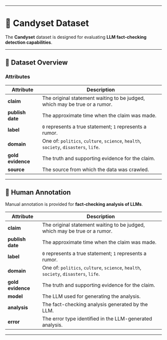

---

# 🍬 Candyset Dataset

The **Candyset** dataset is designed for evaluating **LLM fact-checking detection capabilities**.

---

## 📘 Dataset Overview

### Attributes

| Attribute         | Description                                                                         |
| ----------------- | ----------------------------------------------------------------------------------- |
| **claim**         | The original statement waiting to be judged, which may be true or a rumor.          |
| **publish date**  | The approximate time when the claim was made.                                       |
| **label**         | `0` represents a true statement; `1` represents a rumor.                            |
| **domain**        | One of: `politics`, `culture`, `science`, `health`, `society`, `disasters`, `life`. |
| **gold evidence** | The truth and supporting evidence for the claim.                                    |
| **source**        | The source from which the data was crawled.                                         |

---

## 🧠 Human Annotation

Manual annotation is provided for **fact-checking analysis of LLMs**.

| Attribute         | Description                                                                         |
| ----------------- | ----------------------------------------------------------------------------------- |
| **claim**         | The original statement waiting to be judged, which may be true or a rumor.          |
| **publish date**  | The approximate time when the claim was made.                                       |
| **label**         | `0` represents a true statement; `1` represents a rumor.                            |
| **domain**        | One of: `politics`, `culture`, `science`, `health`, `society`, `disasters`, `life`. |
| **gold evidence** | The truth and supporting evidence for the claim.                                    |
| **model**         | The LLM used for generating the analysis.                                           |
| **analysis**      | The fact-checking analysis generated by the LLM.                                    |
| **error**         | The error type identified in the LLM-generated analysis.                            |

---


